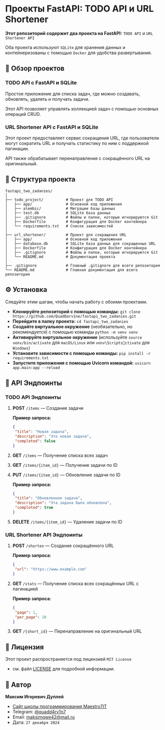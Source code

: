 
# Проекты FastAPI: TODO API и URL Shortener

**Этот репозиторий содержит два проекта на FastAPI:** `TODO API` и `URL Shortener API`

Оба проекта используют `SQLite` для хранения данных и контейнеризованы с помощью `Docker` для удобства развертывания.

## 🚀 Обзор проектов

### TODO API с FastAPI и SQLite

Простое приложение для списка задач, где можно создавать, обновлять, удалять и получать задачи.

Этот API позволяет управлять коллекцией задач с помощью основных операций CRUD.

### URL Shortener API с FastAPI и SQLite

Этот проект предоставляет сервис сокращения URL, где пользователи могут сократить URL и получать статистику по ним с поддержкой пагинации.

API также обрабатывает перенаправления с сокращённого URL на оригинальный.

## 📁 Структура проекта

```
fastapi_two_zadanies/
│
├── todo_project/          # Проект для TODO API
│   ├── app/               # Основной код приложения
│   ├── alembic/           # Миграции базы данных
│   ├── test.db            # SQLite база данных
│   ├── .gitignore         # Файлы и папки, которые игнорируются Git
│   ├── Dockerfile         # Конфигурация для Docker контейнера
│   └── requirements.txt   # Список зависимостей
│
├── url_shortener/         # Проект для сокращения URL
│   ├── app/               # Основной код приложения
│   ├── database.db        # SQLite база данных для сокращенных URL
│   ├── Dockerfile         # Конфигурация для Docker контейнера
│   ├── .gitignore         # Файлы и папки, которые игнорируются Git
│   └── README.md          # Документация проекта
│
├── .gitignore             # Главный .gitignore для всего репозитория
└── README.md              # Главная документация для всего репозитория
```

## ⚙️ Установка

Следуйте этим шагам, чтобы начать работу с обоими проектами.

- **Клонируйте репозиторий с помощью команды:** `git clone https://github.com/QuadDarv1ne/fastapi_two_zadanies.git`
- **Перейдите в папку проекта:** `cd fastapi_two_zadanies`
- **Создайте виртуальное окружение** (необязательно, но рекомендуется) с помощью команды `python -m venv venv`
- **Активируйте виртуальное окружение** (используйте `source venv/bin/activate` для `macOS/Linux` или `venv\Scriptsctivate` для `Windows`)
- **Установите зависимости с помощью команды:** `pip install -r requirements.txt`
- **Запустите приложения с помощью Uvicorn командой:** `uvicorn app.main:app --reload`

## 🔧 API Эндпоинты

### **TODO API Эндпоинты**
1. **POST** `/items` — Создание задачи
   
   **Пример запроса:**
   ```json
   {
    "title": "Новая задача",
    "description": "Это новая задача",
    "completed": false
   }
   ```
1. **GET** `/items` — Получение списка всех задач
1. **GET** `/items/{item_id}` — Получение задачи по ID
1. **PUT** `/items/{item_id}` — Обновление задачи по ID
   
   **Пример запроса:**
   ```json
   {
    "title": "Обновленная задача",
    "description": "Эта задача была обновлена",
    "completed": true
   }
   ```
1. **DELETE** `/items/{item_id}` — Удаление задачи по ID

### **URL Shortener API Эндпоинты**
1. **POST** `/shorten` — Создание сокращённого URL
   
   **Пример запроса:**
   ```json
   {
    "url": "https://www.example.com"
   }
   ```
1. **GET** `/stats` — Получение списка всех сокращённых URL с пагинацией
   
   **Пример запроса:**
   ```json
   {
    "page": 1,
    "per_page": 10
   }
   ```
1. **GET** `/{short_id}` — Перенаправление на оригинальный URL

## 📜 Лицензия

Этот проект распространяется под лицензией `MIT License`

 - см. файл [LICENSE](LICENSE) для подробной информации.

## 📝 Автор

**Максим Игоревич Дуплей**

- [Сайт школы программирования Maestro7IT](https://school-maestro7it.tilda.ws/)
- Telegram: [@quadd4rv1n7](https://t.me/@quadd4rv1n7)
- Email: [maksimqwe42@mail.ru](maksimqwe42@mail.ru)
- Дата: `27 декабря 2024`

